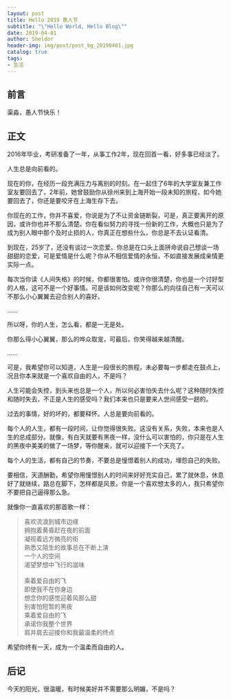```yaml
---
layout: post
title: Hello 2019 愚人节
subtitle: "\"Hello World, Hello Blog\""
date: 2019-04-01
author: Sheldor
header-img: img/post/post_bg_20190401.jpg
catalog: true
tags:
- 生活
---
```



## 前言

渠淼，愚人节快乐！

## 正文

2016年毕业，考研准备了一年，从事工作2年，现在回首一看，好多事已经淡了。

人生总是向前看的。

现在的你，在经历一段充满压力与离别的时刻。在一起住了6年的大学室友兼工作室友要回去了，2年前，她曾鼓励你从徐州来到上海开始一段未知的旅程，如今她要回去了，你还是要咬牙在上海生存下去。

你现在的工作，你并不喜爱，你说是为了不让资金链断裂，可是，真正要离开的原因，或许你也并不那么清楚。你在看似努力的寻找一份新的工作，大概也只是为了成为别人眼中那个及时止损的人，你真正在想些什么，你总是不去认证看清。

到现在，25岁了，还没有谈过一次恋爱。你总是在口头上面拼命说自己想谈一场甜甜的恋爱，可是爱情是什么呢？你从不相信爱情的永恒，不如直接发展成亲情更实际一点。

每次当你读《人间失格》的时候，你都很害怕。或许你很清楚，你也是一个讨好型的人格，这可不是一个好事情。可是该如何改变呢？你那么的向往自己有一天可以不那么小心翼翼去迎合别人的喜好。

......

所以呀，你的人生，怎么看，都是一无是处。

你那么得小心翼翼，那么的哗众取宠，可最后，你笑得越来越清醒。

......

可是，我希望你可以知道，人生是一段很长的旅程，未必要每一步都走在鼓点上，况且你本来就是一个喜欢自由的人，不是吗？

人生可能会失控，到头来也总是一个人，所以何必害怕失去什么呢？这种随时失控和随时失去，不正是人生的感受吗？我们本来也只是要来人世间感受一趟的。

过去的事情，好的坏的，都要释怀。人总是要向前看的。

每个人的人生，都有一段时间，让你觉得很失败。这没有关系，失败，本来也是人生的总成部分。就像，有白天就要有黑夜一样，没什么可以害怕的，你只是在人生的黑夜中美美的做了一场梦，等你醒来，就可以迎接下一个天亮了。

每个人的生活，都有自己的节奏，不要总是憧憬着别人的成功，埋怨自己的失败。

要相信，天道酬勤，希望你用憧憬别人的时间来好好充实自己，累了就休息，休息好了就继续，路总在脚下，怎样都是风景。你是一个喜欢想太多的人，我只希望你不要把自己逼得那么急。

就像你一直喜欢的那首歌一样：

>喜欢流浪到城市边缘<br />拥抱着黄昏赶在夜的前面<br />凝视着远方微亮的街<br />熟悉又陌生的故事总在不断上演<br />一个人的空间<br />渴望梦想中飞行的滋味<br /><br />乘着爱自由的飞<br />即使我不在你身边<br />想念你的感觉迎着风那么甜<br />别害怕短暂的黑夜<br />乘着爱自由的飞<br />承诺你我整个世界<br />肩并肩去迎接你和我最温柔的终点

希望你终有一天，成为一个温柔而自由的人。

## 后记

今天的阳光，很温暖，有时候美好并不需要那么明媚，不是吗？